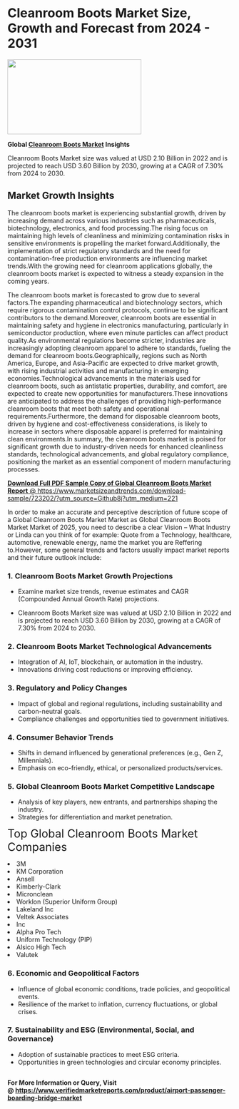 <H1>Cleanroom Boots Market Size, Growth and Forecast from 2024 - 2031</H1><img class="aligncenter size-medium wp-image-584254" src="https://thirdeyenews.in/wp-content/uploads/2024/09/Global-Market-Research-300x168.jpeg" alt="" width="300" height="168" /><p><strong>Global&nbsp;<a href="https://www.marketsizeandtrends.com/download-sample/723202/?utm_source=Github8j?utm_medium=221">Cleanroom Boots Market</a> Insights</strong></p><p>Cleanroom Boots Market size was valued at USD 2.10 Billion in 2022 and is projected to reach USD 3.60 Billion by 2030, growing at a CAGR of 7.30% from 2024 to 2030.</p><p><h2>Market Growth Insights</h2> <p>The cleanroom boots market is experiencing substantial growth, driven by increasing demand across various industries such as pharmaceuticals, biotechnology, electronics, and food processing.The rising focus on maintaining high levels of cleanliness and minimizing contamination risks in sensitive environments is propelling the market forward.Additionally, the implementation of strict regulatory standards and the need for contamination-free production environments are influencing market trends.With the growing need for cleanroom applications globally, the cleanroom boots market is expected to witness a steady expansion in the coming years.</p> <p><a href="#"></a></p> <p>The cleanroom boots market is forecasted to grow due to several factors.The expanding pharmaceutical and biotechnology sectors, which require rigorous contamination control protocols, continue to be significant contributors to the demand.Moreover, cleanroom boots are essential in maintaining safety and hygiene in electronics manufacturing, particularly in semiconductor production, where even minute particles can affect product quality.As environmental regulations become stricter, industries are increasingly adopting cleanroom apparel to adhere to standards, fueling the demand for cleanroom boots.Geographically, regions such as North America, Europe, and Asia-Pacific are expected to drive market growth, with rising industrial activities and manufacturing in emerging economies.Technological advancements in the materials used for cleanroom boots, such as antistatic properties, durability, and comfort, are expected to create new opportunities for manufacturers.These innovations are anticipated to address the challenges of providing high-performance cleanroom boots that meet both safety and operational requirements.Furthermore, the demand for disposable cleanroom boots, driven by hygiene and cost-effectiveness considerations, is likely to increase in sectors where disposable apparel is preferred for maintaining clean environments.In summary, the cleanroom boots market is poised for significant growth due to industry-driven needs for enhanced cleanliness standards, technological advancements, and global regulatory compliance, positioning the market as an essential component of modern manufacturing processes.<p><a href="#"></p><p><span class=""><strong>Download Full PDF Sample Copy of Global Cleanroom Boots Market Report</strong> @ <a href="https://www.marketsizeandtrends.com/download-sample/723202/?utm_source=Github8j?utm_medium=221" target="_blank">https://www.marketsizeandtrends.com/download-sample/723202/?utm_source=Github8j?utm_medium=221</a></span></p><p>In order to make an accurate and perceptive description of future scope of a Global&nbsp;Cleanroom Boots Market Market as Global&nbsp;Cleanroom Boots Market Market of 2025, you need to describe a clear Vision &ndash; What Industry or Linda can you think of for example: Quote from a Technology, healthcare, automotive, renewable energy, name the market you are Reffering to.However, some general trends and factors usually impact market reports and their future outlook include:</p><h3>1.&nbsp;<strong>Cleanroom Boots Market Growth Projections</strong></h3><ul><li>Examine market size trends, revenue estimates and CAGR (Compounded Annual Growth Rate) projections.</li><li><p>Cleanroom Boots Market size was valued at USD 2.10 Billion in 2022 and is projected to reach USD 3.60 Billion by 2030, growing at a CAGR of 7.30% from 2024 to 2030.</p></li></ul><h3>2.&nbsp;<strong>Cleanroom Boots Market Technological Advancements</strong></h3><ul><li>Integration of AI, IoT, blockchain, or automation in the industry.</li><li>Innovations driving cost reductions or improving efficiency.</li></ul><h3>3.&nbsp;<strong>Regulatory and Policy Changes</strong></h3><ul><li>Impact of global and regional regulations, including sustainability and carbon-neutral goals.</li><li>Compliance challenges and opportunities tied to government initiatives.</li></ul><h3>4.&nbsp;<strong>Consumer Behavior Trends</strong></h3><ul><li>Shifts in demand influenced by generational preferences (e.g., Gen Z, Millennials).</li><li>Emphasis on eco-friendly, ethical, or personalized products/services.</li></ul><h3>5.&nbsp;<strong>Global Cleanroom Boots Market Competitive Landscape</strong></h3><ul><li>Analysis of key players, new entrants, and partnerships shaping the industry.</li><li>Strategies for differentiation and market penetration.</li></ul><p data-pm-slice="1 1 []"><span style="color: inherit; font-family: inherit; font-size: 25px;">Top Global Cleanroom Boots Market Companies</span></p><div class="" data-test-id=""><p><li>3M</li><li> KM Corporation</li><li> Ansell</li><li> Kimberly-Clark</li><li> Micronclean</li><li> Worklon (Superior Uniform Group)</li><li> Lakeland Inc</li><li> Veltek Associates</li><li>Inc</li><li> Alpha Pro Tech</li><li> Uniform Technology (PIP)</li><li> Alsico High Tech</li><li> Valutek</li></p></div><h3>6.&nbsp;<strong>Economic and Geopolitical Factors</strong></h3><ul><li>Influence of global economic conditions, trade policies, and geopolitical events.</li><li>Resilience of the market to inflation, currency fluctuations, or global crises.</li></ul><h3>7.&nbsp;<strong>Sustainability and ESG (Environmental, Social, and Governance)</strong></h3><ul><li>Adoption of sustainable practices to meet ESG criteria.</li><li>Opportunities in green technologies and circular economy principles.</li></ul><h2><strong style="font-size: 14px;">For More Information or Query, Visit @&nbsp;</strong><a style="background-color: #ffffff; font-size: 14px;" href="https://www.marketsizeandtrends.com/report/cleanroom-boots-market/" target="_blank">https://www.verifiedmarketreports.com/product/airport-passenger-boarding-bridge-market</a></h2>